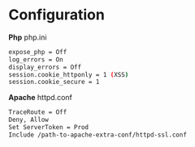 # Configuration
**Php** php.ini
```sh
expose_php = Off
log_errors = On
display_errors = Off
session.cookie_httponly = 1 (XSS)
session.cookie_secure = 1
```

**Apache**
httpd.conf
```sh
TraceRoute = Off
Deny, Allow
Set ServerToken = Prod
Include /path-to-apache-extra-conf/httpd-ssl.conf
```
